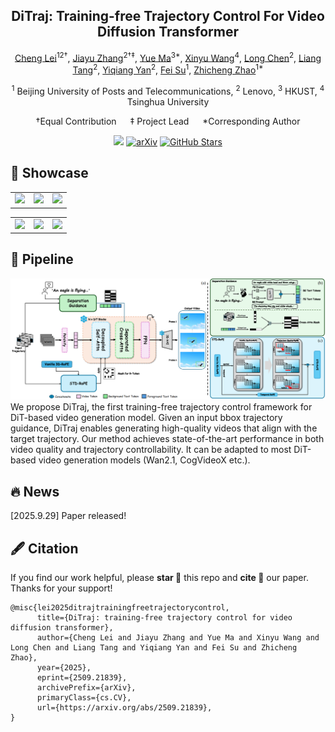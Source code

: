 <div align="center">
<h2>DiTraj: Training-free Trajectory Control For Video Diffusion Transformer</h2>

[Cheng Lei](https://github.com/leichengjiayou)<sup>12†</sup>, [Jiayu Zhang](https://github.com/xduzhangjiayu)<sup>2†‡</sup>, [Yue Ma](https://mayuelala.github.io/)<sup>3*</sup>, [Xinyu Wang]()<sup>4</sup>, [Long Chen]()<sup>2</sup>, [Liang Tang]()<sup>2</sup>, [Yiqiang Yan]()<sup>2</sup>, [Fei Su]()<sup>1</sup>, [Zhicheng Zhao]()<sup>1*</sup>

<sup>1</sup> Beijing University of Posts and Telecommunications,  <sup>2</sup> Lenovo,  <sup>3</sup> HKUST,  <sup>4</sup> Tsinghua University

†Equal Contribution &emsp; ‡ Project Lead &emsp; *Corresponding Author


<a href='https://xduzhangjiayu.github.io/DiTraj_Project_Page/'><img src='https://img.shields.io/badge/Project-Page-Green'></a> 
[![arXiv](https://img.shields.io/badge/arXiv-2509.21839-b31b1b.svg)](https://arxiv.org/abs/2509.21839)
[![GitHub Stars](https://img.shields.io/github/stars/xduzhangjiayu/DiTraj)](https://github.com/xduzhangjiayu/DiTraj)

<div align="left">

## 🎇 Showcase
<table class="center">
  <td><img src=teaser/2.gif width="256"></td>
  <td><img src=teaser/5.gif width="256"></td>
  <td><img src=teaser/6.gif width="256"></td>
</table >

<table class="center">
  <td><img src=teaser/7.gif width="256"></td>
  <td><img src=teaser/8.gif width="256"></td>
  <td><img src=teaser/9.gif width="256"></td>
</table >

<div align="left">



## 📖 Pipeline
<p>
<div align="center">
<img src="teaser/method.png" width="1080px"/>
<div>
<div align="left">
<div>
<div>
We propose DiTraj, the first training-free trajectory control framework for DiT-based video generation model. Given
an input bbox trajectory guidance, DiTraj enables generating high-quality videos that align with the target trajectory. Our method achieves state-of-the-art performance in both video quality and trajectory controllability. It can be adapted to most DiT-based video generation models (Wan2.1, CogVideoX etc.).
<div align="left">
<div>
<div>

## 🔥 News
[2025.9.29] Paper released!


<div>
<div>

## 🖋️ Citation

If you find our work helpful, please **star 🌟** this repo and **cite 📑** our paper. Thanks for your support!
```
@misc{lei2025ditrajtrainingfreetrajectorycontrol,
      title={DiTraj: training-free trajectory control for video diffusion transformer}, 
      author={Cheng Lei and Jiayu Zhang and Yue Ma and Xinyu Wang and Long Chen and Liang Tang and Yiqiang Yan and Fei Su and Zhicheng Zhao},
      year={2025},
      eprint={2509.21839},
      archivePrefix={arXiv},
      primaryClass={cs.CV},
      url={https://arxiv.org/abs/2509.21839}, 
}
```
